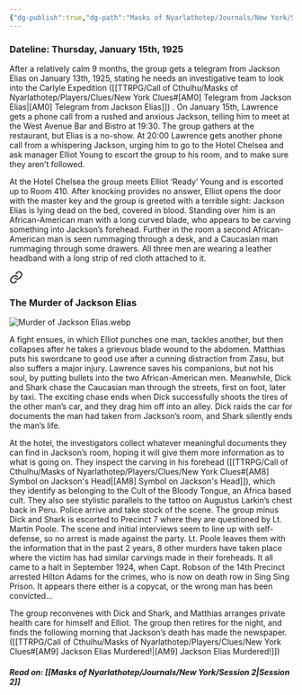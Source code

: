 ```yaml
---
{"dg-publish":true,"dg-path":"Masks of Nyarlathotep/Journals/New York/Session 1.md","permalink":"/masks-of-nyarlathotep/journals/new-york/session-1/","tags":["TTRPG/Games/MoN"]}
---
```


### Dateline: Thursday, January 15th, 1925

After a relatively calm 9 months, the group gets a telegram from Jackson Elias on January 13th, 1925, stating he needs an investigative team to look into the Carlyle Expedition ([[TTRPG/Call of Cthulhu/Masks of Nyarlathotep/Players/Clues/New York Clues#[AM0] Telegram from Jackson Elias\|[AM0] Telegram from Jackson Elias]]) . On January 15th, Lawrence gets a phone call from a rushed and anxious Jackson, telling him to meet at the West Avenue Bar and Bistro at 19:30. The group gathers at the restaurant, but Elias is a no-show. At 20:00 Lawrence gets another phone call from a whispering Jackson, urging him to go to the Hotel Chelsea and ask manager Elliot Young to escort the group to his room, and to make sure they aren’t followed.

At the Hotel Chelsea the group meets Elliot ‘Ready’ Young and is escorted up to Room 410. After knocking provides no answer, Elliot opens the door with the master key and the group is greeted with a terrible sight: Jackson Elias is lying dead on the bed, covered in blood. Standing over him is an African-American man with a long curved blade, who appears to be carving something into Jackson’s forehead. Further in the room a second African-American man is seen rummaging through a desk, and a Caucasian man rummaging through some drawers. All three men are wearing a leather headband with a long strip of red cloth attached to it.


<div class="transclusion internal-embed is-loaded"><a class="markdown-embed-link" href="/masks-of-nyarlathotep/images/new-york-images/#the-murder-of-jackson-elias" aria-label="Open link"><svg xmlns="http://www.w3.org/2000/svg" width="24" height="24" viewBox="0 0 24 24" fill="none" stroke="currentColor" stroke-width="2" stroke-linecap="round" stroke-linejoin="round" class="svg-icon lucide-link"><path d="M10 13a5 5 0 0 0 7.54.54l3-3a5 5 0 0 0-7.07-7.07l-1.72 1.71"></path><path d="M14 11a5 5 0 0 0-7.54-.54l-3 3a5 5 0 0 0 7.07 7.07l1.71-1.71"></path></svg></a><div class="markdown-embed">



### The Murder of Jackson Elias
![Murder of Jackson Elias.webp](/img/user/z_Attachments/TTRPG/Masks%20of%20Nyarlathotep/Visuals/Murder%20of%20Jackson%20Elias.webp)


</div></div>


A fight ensues, in which Elliot punches one man, tackles another, but then collapses after he takes a grievous blade wound to the abdomen. Matthias puts his swordcane to good use after a cunning distraction from Zasu, but also suffers a major injury. Lawrence saves his companions, but not his soul, by putting bullets into the two African-American men. Meanwhile, Dick and Shark chase the Caucasian man through the streets, first on foot, later by taxi. The exciting chase ends when Dick successfully shoots the tires of the other man’s car, and they drag him off into an alley. Dick raids the car for documents the man had taken from Jackson’s room, and Shark silently ends the man’s life.

At the hotel, the investigators collect whatever meaningful documents they can find in Jackson’s room, hoping it will give them more information as to what is going on. They inspect the carving in his forehead ([[TTRPG/Call of Cthulhu/Masks of Nyarlathotep/Players/Clues/New York Clues#[AM8] Symbol on Jackson's Head\|[AM8] Symbol on Jackson's Head]]), which they identify as belonging to the Cult of the Bloody Tongue, an Africa based cult. They also see stylistic parallels to the tattoo on Augustus Larkin’s chest back in Peru. Police arrive and take stock of the scene. The group minus Dick and Shark is escorted to Precinct 7 where they are questioned by Lt. Martin Poole. The scene and initial interviews seem to line up with self-defense, so no arrest is made against the party. Lt. Poole leaves them with the information that in the past 2 years, 8 other murders have taken place where the victim has had similar carvings made in their foreheads. It all came to a halt in September 1924, when Capt. Robson of the 14th Precinct arrested Hilton Adams for the crimes, who is now on death row in Sing Sing Prison. It appears there either is a copycat, or the wrong man has been convicted…

The group reconvenes with Dick and Shark, and Matthias arranges private health care for himself and Elliot. The group then retires for the night, and finds the following morning that Jackson’s death has made the newspaper. ([[TTRPG/Call of Cthulhu/Masks of Nyarlathotep/Players/Clues/New York Clues#[AM9] Jackson Elias Murdered!\|[AM9] Jackson Elias Murdered!]])

##### Read on: [[Masks of Nyarlathotep/Journals/New York/Session 2\|Session 2]]